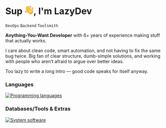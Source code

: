 # Sup <img align="bottom" src="assets/emojis/hello.png" width="28" alt="👋">, I'm LazyDev

`DevOps` `Backend` `Toolsmith` 

**Anything-You-Want Developer** with 6+ years of experience making stuff that actually works. 

I care about clean code, smart automation, and not having to fix the same bug twice. Big fan of clear structure, dumb-simple solutions, and working with people who aren’t afraid to argue over better ideas.

Too lazy to write a long intro — good code speaks for itself anyway.

### Languages
[![Programming languages](https://skillicons.dev/icons?i=python,go,c,cpp)](https://github.com/devbutlazy)

### Databases/Tools & Extras
[![System software](https://skillicons.dev/icons?i=linux,windows,cmake,git,docker,regex,django,fastapi,flask,postgres,mongodb,mysql&perline=6)](https://github.com/devbutlazy)
